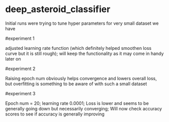 # deep_asteroid_classifier

Initial runs were trying to tune hyper parameters for very small dataset we have

#experiment 1

adjusted learning rate function (which definitely helped smoothen loss curve but it is still rough); will keep the functionality as it may come in handy later on

#experiment 2

Raising epoch num obviously helps convergence and lowers overall loss, but overfitting is something to be aware of with such a small dataset

#experiment 3

Epoch num = 20; learning rate 0.0001;
Loss is lower and seems to be generally going down but necessarily converging;
Will now check accuracy scores to see if accuracy is generally improving